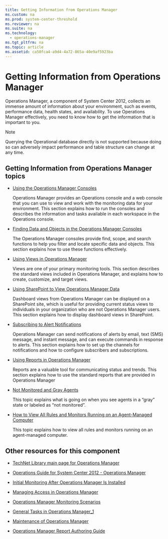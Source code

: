 ```yaml
---
title: Getting Information from Operations Manager
ms.custom: na
ms.prod: system-center-threshold
ms.reviewer: na
ms.suite: na
ms.technology: 
  - operations-manager
ms.tgt_pltfrm: na
ms.topic: article
ms.assetid: ca50fca4-a9d4-4a72-865a-40e9af5923ba
---
```

# Getting Information from Operations Manager
Operations Manager, a component of System Center 2012, collects an immense amount of information about your environment, such as events, performance data, health states, and availability. To use Operations Manager effectively, you need to know how to get the information that is important to you.  
  
> [!NOTE]  
> Querying the Operational database directly is not supported because doing so can adversely impact performance and table structure can change at any time.  
  
## Getting Information from Operations Manager topics  
  
-   [Using the Operations Manager Consoles](../../om/manage/Using-the-Operations-Manager-Consoles.md)  
  
    Operations Manager provides an Operations console and a web console that you can use to view and work with the monitoring data for your environment. This section explains how to run the consoles and describes the information and tasks available in each workspace in the Operations console.  
  
-   [Finding Data and Objects in the Operations Manager Consoles](../../om/manage/Finding-Data-and-Objects-in-the-Operations-Manager-Consoles.md)  
  
    The Operations Manager consoles provide find, scope, and search functions to help you filter and locate specific data and objects. This section explains how to use these functions effectively.  
  
-   [Using Views in Operations Manager](../../om/manage/Using-Views-in-Operations-Manager.md)  
  
    Views are one of your primary monitoring tools. This section describes the standard views included in Operations Manager, and explains how to create, customize, and target views.  
  
-   [Using SharePoint to View Operations Manager Data](../../om/manage/Using-SharePoint-to-View-Operations-Manager-Data.md)  
  
    Dashboard views from Operations Manager can be displayed on a SharePoint site, which is useful for providing current status views to individuals in your organization who are not Operations Manager users. This section explains how to display dashboard views in SharePoint.  
  
-   [Subscribing to Alert Notifications](../../om/manage/Subscribing-to-Alert-Notifications.md)  
  
    Operations Manager can send notifications of alerts by email, text \(SMS\) message, and instant message, and can execute commands in response to alerts. This section explains how to set up the channels for notifications and how to configure subscribers and subscriptions.  
  
-   [Using Reports in Operations Manager](../../om/manage/Using-Reports-in-Operations-Manager.md)  
  
    Reports are a valuable tool for communicating status and trends. This section explains how to use the standard reports that are provided in Operations Manager  
  
-   [Not Monitored and Gray Agents](../../om/manage/Not-Monitored-and-Gray-Agents.md)  
  
    This topic explains what is going on when you see agents in a “gray” state or labeled as “not monitored”.  
  
-   [How to View All Rules and Monitors Running on an Agent-Managed Computer](../../om/manage/How-to-View-All-Rules-and-Monitors-Running-on-an-Agent-Managed-Computer.md)  
  
    This topic explains how to view all rules and monitors running on an agent\-managed computer.  
  
## Other resources for this component  
  
-   [TechNet Library main page for Operations Manager](http://go.microsoft.com/fwlink/p/?LinkId=223634)  
  
-   [Operations Guide for System Center 2012 - Operations Manager](../../om/manage/Operations-Guide-for-System-Center-2012---Operations-Manager.md)  
  
-   [Initial Monitoring After Operations Manager Is Installed](../../om/manage/Initial-Monitoring-After-Operations-Manager-Is-Installed.md)  
  
-   [Managing Access in Operations Manager](../../om/manage/Managing-Access-in-Operations-Manager.md)  
  
-   [Operations Manager Monitoring Scenarios](../../om/manage/Operations-Manager-Monitoring-Scenarios.md)  
  
-   [General Tasks in Operations Manager_1](../Topic/General%20Tasks%20in%20Operations%20Manager_1.md)  
  
-   [Maintenance of Operations Manager](../../om/manage/Maintenance-of-Operations-Manager.md)  
  
-   [Operations Manager Report Authoring Guide](http://go.microsoft.com/fwlink/p/?LinkID=217092)  
  
